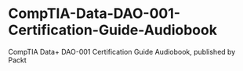 # CompTIA-Data-DAO-001-Certification-Guide-Audiobook
CompTIA Data+ DAO-001 Certification Guide Audiobook, published by Packt
